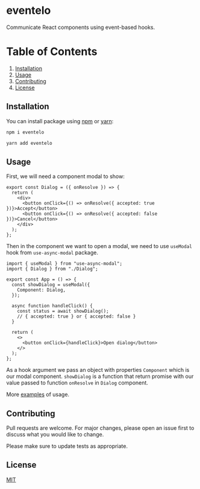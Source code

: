 # eventelo

Communicate React components using event-based hooks.

# Table of Contents

1. [Installation](#installation)
2. [Usage](#usage)
3. [Contributing](#contributing)
4. [License](#license)

## Installation

You can install package using [npm](https://www.npmjs.com/package/eventelo) or [yarn](https://yarnpkg.com/):

```bash
npm i eventelo

yarn add eventelo
```

## Usage

First, we will need a component modal to show:

```JSX
export const Dialog = ({ onResolve }) => {
  return (
    <div>
      <button onClick={() => onResolve({ accepted: true })}>Accept</button>
      <button onClick={() => onResolve({ accepted: false })}>Cancel</button>
    </div>
  );
};
```

Then in the component we want to open a modal, we need to use `useModal` hook from `use-async-modal` package.

```JSX
import { useModal } from "use-async-modal";
import { Dialog } from "./Dialog";

export const App = () => {
  const showDialog = useModal({
    Component: Dialog,
  });

  async function handleClick() {
    const status = await showDialog();
    // { accepted: true } or { accepted: false }
  }

  return (
    <>
      <button onClick={handleClick}>Open dialog</button>
    </>
  );
};

```

As a hook argument we pass an object with properties `Component` which is our modal component. `showDialog` is a function that return promise with our value passed to function `onResolve` in `Dialog` component.

More [examples](https://github.com/Harasz/use-async-modal/tree/main/examples) of usage.

## Contributing

Pull requests are welcome. For major changes, please open an issue first to discuss what you would like to change.

Please make sure to update tests as appropriate.

## License

[MIT](https://github.com/Harasz/use-async-modal/blob/main/LICENSE)
